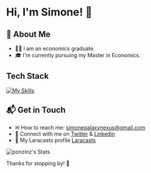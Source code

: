 # Hi, I'm Simone! 👋

## 🚀 About Me

- 👨‍🎓 I am an economics graduate. 
- 🎓 I'm currently pursuing my Master in Economics.

## Tech Stack
[![My Skills](https://skillicons.dev/icons?i=html,css,sass,bootstrap,javascript,vue,vite,mysql,php,laravel,tailwind,react,typescript)](https://skillicons.dev)


## 📬 Get in Touch

- ✉ How to reach me: simonegalaxynexus@gmail.com
- 📱 Connect with me on [Twitter](https://x.com/SimoNexus) & [Linkedin](https://www.linkedin.com/in/simone-lupone-a194b5133/)
- 👤 My Laracasts profile [Laracasts](https://laracasts.com/@ponzinz)

![ponzinz's Stats](https://github-readme-stats.vercel.app/api?username=ponzinz&theme=vue-dark&show_icons=true&hide_border=true&count_private=true)

Thanks for stopping by! 🚀
